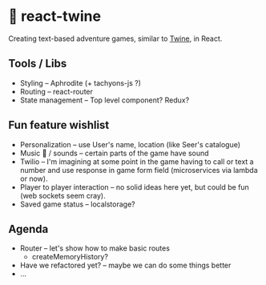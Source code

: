 # 📜 react-twine
Creating text-based adventure games, similar to [Twine](https://twinery.org), in React.

## Tools / Libs
* Styling – Aphrodite (+ tachyons-js ?)
* Routing – react-router
* State management – Top level component? Redux?

## Fun feature wishlist
* Personalization – use User's name, location (like Seer's catalogue)
* Music 🎷 / sounds – certain parts of the game have sound
* Twilio – I'm imagining at some point in the game having to call or text a number and use response in game form field (microservices via lambda or now).
* Player to player interaction – no solid ideas here yet, but could be fun (web sockets seem cray).
* Saved game status – localstorage? 

## Agenda
* Router – let's show how to make basic routes
  * createMemoryHistory?
* Have we refactored yet? – maybe we can do some things better
* ...
